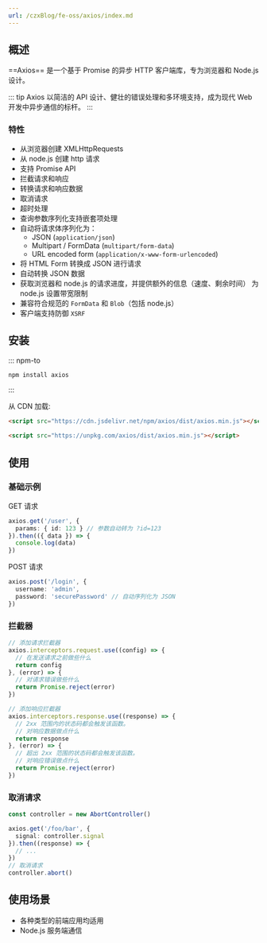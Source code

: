 ```yaml
---
url: /czxBlog/fe-oss/axios/index.md
---
```

&#x20;

## 概述

\==Axios== 是一个基于 Promise 的异步 HTTP 客户端库，专为浏览器和 Node.js 设计。

::: tip Axios 以简洁的 API 设计、健壮的错误处理和多环境支持，成为现代 Web 开发中异步通信的标杆。
:::

### 特性

* 从浏览器创建 XMLHttpRequests
* 从 node.js 创建 http 请求
* 支持 Promise API
* 拦截请求和响应
* 转换请求和响应数据
* 取消请求
* 超时处理
* 查询参数序列化支持嵌套项处理
* 自动将请求体序列化为：
  * JSON (`application/json`)
  * Multipart / FormData (`multipart/form-data`)
  * URL encoded form (`application/x-www-form-urlencoded`)
* 将 HTML Form 转换成 JSON 进行请求
* 自动转换 JSON 数据
* 获取浏览器和 node.js 的请求进度，并提供额外的信息（速度、剩余时间）
  为 node.js 设置带宽限制
* 兼容符合规范的 `FormData` 和 `Blob`（包括 node.js）
* 客户端支持防御 `XSRF`

## 安装

::: npm-to

```sh
npm install axios
```

:::

从 CDN 加载:

```html
<script src="https://cdn.jsdelivr.net/npm/axios/dist/axios.min.js"></script>
```

```html
<script src="https://unpkg.com/axios/dist/axios.min.js"></script>
```

## 使用

### 基础示例

GET 请求

```ts
axios.get('/user', {
  params: { id: 123 } // 参数自动转为 ?id=123
}).then(({ data }) => {
  console.log(data)
})
```

POST 请求

```ts
axios.post('/login', {
  username: 'admin',
  password: 'securePassword' // 自动序列化为 JSON
})
```

### 拦截器

```ts
// 添加请求拦截器
axios.interceptors.request.use((config) => {
  // 在发送请求之前做些什么
  return config
}, (error) => {
  // 对请求错误做些什么
  return Promise.reject(error)
})

// 添加响应拦截器
axios.interceptors.response.use((response) => {
  // 2xx 范围内的状态码都会触发该函数。
  // 对响应数据做点什么
  return response
}, (error) => {
  // 超出 2xx 范围的状态码都会触发该函数。
  // 对响应错误做点什么
  return Promise.reject(error)
})
```

### 取消请求

```ts
const controller = new AbortController()

axios.get('/foo/bar', {
  signal: controller.signal
}).then((response) => {
  // ...
})
// 取消请求
controller.abort()
```

## 使用场景

* 各种类型的前端应用均适用
* Node.js 服务端通信
